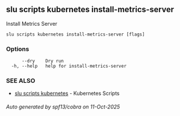 ## slu scripts kubernetes install-metrics-server

Install Metrics Server

```
slu scripts kubernetes install-metrics-server [flags]
```

### Options

```
      --dry    Dry run
  -h, --help   help for install-metrics-server
```

### SEE ALSO

* [slu scripts kubernetes](slu_scripts_kubernetes.md)	 - Kubernetes Scripts

###### Auto generated by spf13/cobra on 11-Oct-2025
